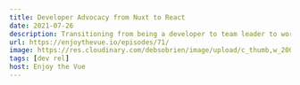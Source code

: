 ```yaml
---
title: Developer Advocacy from Nuxt to React
date: 2021-07-26
description: Transitioning from being a developer to team leader to working as a developer advocate, Debbie shares her passionate take on KPIs as well as the lessons she learned from the book Surrounded by Idiots. We delve into the traits that make up a good developer advocate and discuss why there\’s a need for companies to introduce the role of junior developer advocate. Later Debbie shares some of the learning challenges you\’ll experience as a developer advocate and how she adapted to learning React under high-pressure circumstances.
url: https://enjoythevue.io/episodes/71/
image: https://res.cloudinary.com/debsobrien/image/upload/c_thumb,w_200,g_face,fl_lossy,f_auto/v1607250348/debbie.codes/podcasts/enjoy-the-vue_y0yr03.png
tags: [dev rel]
host: Enjoy the Vue
---
```

